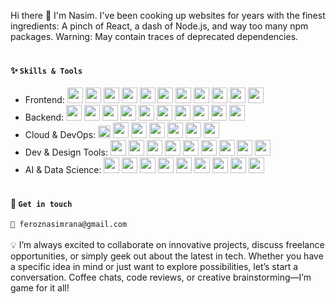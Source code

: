 <!--
Here are some ideas to get you started:

- 🔭 I’m currently working on ...
- 🌱 I’m currently learning ...
- 👯 I’m looking to collaborate on ...
- 🤔 I’m looking for help with ...
- 💬 Ask me about ...
- 📫 How to reach me: ...
- 😄 Pronouns: ...
- ⚡ Fun fact: ...
-->

Hi there 👋 I'm Nasim. I've been cooking up websites for years with the finest ingredients: A pinch of React, a dash of Node.js, and way too many npm packages. Warning: May contain traces of deprecated dependencies.
<br /><br />

#### ✨ `Skills & Tools`
- Frontend:
<code><img height="25" src="https://cdn.jsdelivr.net/gh/devicons/devicon/icons/javascript/javascript-original.svg" /></code>
<code><img height="25" src="https://cdn.jsdelivr.net/gh/devicons/devicon/icons/typescript/typescript-original.svg" /></code>
<code><img height="25" src="https://cdn.jsdelivr.net/gh/devicons/devicon/icons/react/react-original.svg" /></code>
<code><img height="25" src="https://cdn.jsdelivr.net/gh/devicons/devicon/icons/nextjs/nextjs-original.svg" /></code>
<code><img height="25" src="https://cdn.jsdelivr.net/gh/devicons/devicon/icons/vuejs/vuejs-original.svg" /></code>
<code><img height="25" src="https://cdn.jsdelivr.net/gh/devicons/devicon/icons/redux/redux-original.svg" /></code>
<code><img height="25" src="https://cdn.jsdelivr.net/gh/devicons/devicon/icons/html5/html5-original.svg" /></code>
<code><img height="25" src="https://cdn.jsdelivr.net/gh/devicons/devicon/icons/css3/css3-original.svg" /></code>
<code><img height="25" src="https://cdn.jsdelivr.net/gh/devicons/devicon@latest/icons/tailwindcss/tailwindcss-original.svg" /></code>
<code><img height="25" src="https://cdn.jsdelivr.net/gh/devicons/devicon/icons/bootstrap/bootstrap-original.svg" /></code>
<code><img height="25" src="https://cdn.jsdelivr.net/gh/devicons/devicon/icons/webpack/webpack-original.svg" /></code>
- Backend:
<code><img height="25" src="https://cdn.jsdelivr.net/gh/devicons/devicon/icons/nodejs/nodejs-original.svg" /></code>
<code><img height="25" src="https://cdn.simpleicons.org/express/000000" /></code>
<code><img height="25" src="https://cdn.jsdelivr.net/gh/devicons/devicon/icons/mongodb/mongodb-original.svg" /></code>
<code><img height="25" src="https://cdn.jsdelivr.net/gh/devicons/devicon/icons/mysql/mysql-original.svg" /></code>
<code><img height="25" src="https://cdn.simpleicons.org/postgresql/4169E1" /></code>
<code><img height="25" src="https://cdn.simpleicons.org/supabase/3ECF8E" /></code>
<code><img height="25" src="https://cdn.simpleicons.org/firebase/FFCA28" /></code>
<code><img height="25" src="https://cdn.simpleicons.org/django/092E20" /></code>
<code><img height="25" src="https://cdn.simpleicons.org/flask/000000" /></code>
<code><img height="25" src="https://cdn.simpleicons.org/jsonwebtokens/6236FF" /></code>
- Cloud & DevOps:
<code><img height="20" src="https://upload.wikimedia.org/wikipedia/commons/9/93/Amazon_Web_Services_Logo.svg" /></code>
<code><img height="25" src="https://cdn.jsdelivr.net/gh/devicons/devicon/icons/googlecloud/googlecloud-original.svg" /></code>
<code><img height="25" src="https://cdn.jsdelivr.net/gh/devicons/devicon/icons/azure/azure-original.svg" /></code>
<code><img height="25" src="https://cdn.simpleicons.org/netlify/00C7B7" /></code>
<code><img height="25" src="https://cdn.simpleicons.org/vercel/000000" /></code>
<code><img height="25" src="https://cdn.simpleicons.org/heroku/430098" /></code>
<code><img height="25" src="https://cdn.simpleicons.org/cloudflare/F38020" /></code>
- Dev & Design Tools:
<code><img height="25" src="https://cdn.jsdelivr.net/gh/devicons/devicon/icons/git/git-original.svg" /></code>
<code><img height="25" src="https://cdn.jsdelivr.net/gh/devicons/devicon/icons/vscode/vscode-original.svg" /></code>
<code><img height="25" src="https://cdn.jsdelivr.net/gh/devicons/devicon/icons/androidstudio/androidstudio-original.svg" /></code>
<code><img height="25" src="https://cdn.simpleicons.org/jest/C21325" /></code>
<code><img height="25" src="https://cdn.jsdelivr.net/gh/devicons/devicon/icons/github/github-original.svg" /></code>
<code><img height="25" src="https://cdn.jsdelivr.net/gh/devicons/devicon/icons/figma/figma-original.svg" /></code>
<code><img height="25" src="https://cdn.simpleicons.org/postman/FF6C37" /></code>
<code><img height="25" src="https://cdn.simpleicons.org/jira/0052CC" /></code>
<code><img height="25" src="https://cdn.simpleicons.org/canva/00C4CC" /></code>
- AI & Data Science:
<code><img height="25" src="https://cdn.jsdelivr.net/gh/devicons/devicon/icons/python/python-original.svg" /></code>
<code><img height="25" src="https://cdn.simpleicons.org/tensorflow/FF6F00" /></code>
<code><img height="25" src="https://cdn.simpleicons.org/pytorch/EE4C2C" /></code>
<code><img height="25" src="https://cdn.simpleicons.org/jupyter/F37626" /></code>
<code><img height="25" src="https://cdn.simpleicons.org/pandas/150458" /></code>
<code><img height="25" src="https://cdn.jsdelivr.net/gh/devicons/devicon/icons/numpy/numpy-original.svg" /></code>
<code><img height="25" src="https://cdn.jsdelivr.net/gh/devicons/devicon/icons/matplotlib/matplotlib-original.svg" /></code>
<code><img height="25" src="https://cdn.simpleicons.org/opencv/5C3EE8" /></code>
<code><img height="25" src="https://cdn.simpleicons.org/apachespark/E25A1C" /></code>
<br /><br />

#### 💬 `Get in touch`
<a href="mailto:feroznasimrana@gmail.com" style="text-decoration: none;">
<code>📧 feroznasimrana@gmail.com</code>
</a>
<br /><br />
💡 I’m always excited to collaborate on innovative projects, discuss freelance opportunities, or simply geek out about the latest in tech. Whether you have a specific idea in mind or just want to explore possibilities, let’s start a conversation. Coffee chats, code reviews, or creative brainstorming—I’m game for it all!
